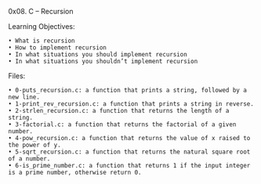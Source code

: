 ﻿0x08. C – Recursion

Learning Objectives:

    • What is recursion
    • How to implement recursion
    • In what situations you should implement recursion
    • In what situations you shouldn’t implement recursion

Files:

    • 0-puts_recursion.c: a function that prints a string, followed by a new line.
    • 1-print_rev_recursion.c: a function that prints a string in reverse.
    • 2-strlen_recursion.c: a function that returns the length of a string.
    • 3-factorial.c: a function that returns the factorial of a given number.
    • 4-pow_recursion.c: a function that returns the value of x raised to the power of y.
    • 5-sqrt_recursion.c: a function that returns the natural square root of a number.
    • 6-is_prime_number.c: a function that returns 1 if the input integer is a prime number, otherwise return 0.

